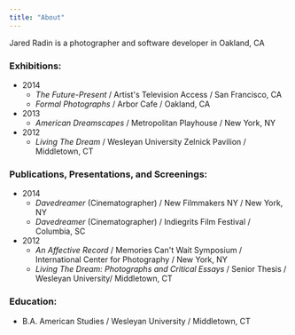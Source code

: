 ```yaml
---
title: "About"
---
```


Jared Radin is a photographer and software developer in Oakland, CA

### Exhibitions:

* 2014
  * *The Future-Present* / Artist's Television Access / San Francisco, CA
  * *Formal Photographs* / Arbor Cafe / Oakland, CA
* 2013
  * *American Dreamscapes* / Metropolitan Playhouse / New York, NY
* 2012
  * *Living The Dream* / Wesleyan University Zelnick Pavilion / Middletown, CT

### Publications, Presentations, and Screenings:

* 2014
  * *Davedreamer* (Cinematographer) / New Filmmakers NY / New York, NY
  * *Davedreamer* (Cinematographer) / Indiegrits Film Festival / Columbia, SC
* 2012
  * *An Affective Record* / Memories Can't Wait Symposium / International Center for Photography / New York, NY
  * *Living The Dream: Photographs and Critical Essays* / Senior Thesis / Wesleyan University/ Middletown, CT

### Education:

* B.A. American Studies / Wesleyan University / Middletown, CT
